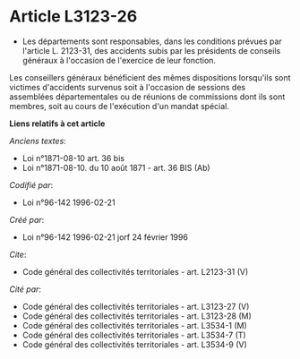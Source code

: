 # Article L3123-26

- Les départements sont responsables, dans les conditions prévues par l'article L. 2123-31, des accidents subis par les
présidents de conseils généraux à l'occasion de l'exercice de leur fonction.

Les conseillers généraux bénéficient des mêmes dispositions lorsqu'ils sont victimes d'accidents survenus soit à l'occasion
de sessions des assemblées départementales ou de réunions de commissions dont ils sont membres, soit au cours de l'exécution
d'un mandat spécial.

**Liens relatifs à cet article**

_Anciens textes_:

  - Loi n°1871-08-10 art. 36 bis
  - Loi n°1871-08-10. du 10 août 1871 - art. 36 BIS (Ab)

_Codifié par_:

  - Loi n°96-142 1996-02-21

_Créé par_:

  - Loi n°96-142 1996-02-21 jorf 24 février 1996

_Cite_:

  - Code général des collectivités territoriales - art. L2123-31 (V)

_Cité par_:

  - Code général des collectivités territoriales - art. L3123-27 (V)
  - Code général des collectivités territoriales - art. L3123-28 (M)
  - Code général des collectivités territoriales - art. L3534-1 (M)
  - Code général des collectivités territoriales - art. L3534-7 (T)
  - Code général des collectivités territoriales - art. L3534-9 (V)
